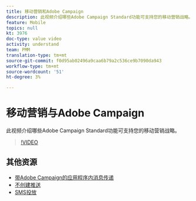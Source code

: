 ```yaml
---
title: 移动营销和Adobe Campaign
description: 此视频介绍哪些Adobe Campaign Standard功能可支持您的移动营销战略。
feature: Mobile
topics: null
kt: 3976
doc-type: value video
activity: understand
team: PMM
translation-type: tm+mt
source-git-commit: f0d95ab02496a9caa6b79a2c536ce9b7090da943
workflow-type: tm+mt
source-wordcount: '51'
ht-degree: 3%

---
```



# 移动营销与Adobe Campaign

此视频介绍哪些Adobe Campaign Standard功能可支持您的移动营销战略。

>[!VIDEO](https://video.tv.adobe.com/v/29468?quality=12)

## 其他资源

* [带Adobe Campaign的应用程序内消息传递](/help/communication-channels/mobile/in-app/in-app-message-overview.md)
* [不创建推送](/help/communication-channels/mobile/push-notifications/creating-a-push-notification.md)
* [SMS投放](/help/communication-channels/mobile/sms/sms-delivery.md)
